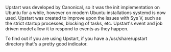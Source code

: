 Upstart was developed by Canonical, so it was the init implementation on Ubuntu for a while, however on modern Ubuntu installations systemd is now used. 
Upstart was created to improve upon the issues with Sys V, such as the strict startup processes, blocking of tasks, etc. 
Upstart's event and job driven model allow it to respond to events as they happen.

To find out if you are using Upstart, if you have a /usr/share/upstart directory that's a pretty good indicator.

